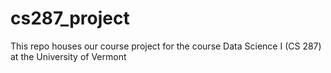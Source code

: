 # cs287_project
This repo houses our course project for the course Data Science I (CS 287) at the University of Vermont
